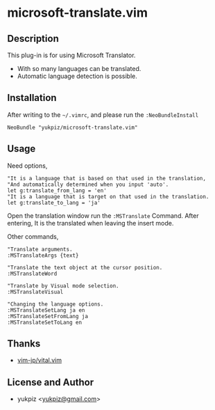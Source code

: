 # microsoft-translate.vim

## Description

This plug-in is for using Microsoft Translator.

* With so many languages can be translated.
* Automatic language detection is possible.


## Installation

After writing to the ``~/.vimrc``, and please run the ``:NeoBundleInstall``

~~~
NeoBundle "yukpiz/microsoft-translate.vim"
~~~


## Usage

Need options,
~~~
"It is a language that is based on that used in the translation,
"And automatically determined when you input 'auto'.
let g:translate_from_lang = 'en'
"It is a language that is target on that used in the translation.
let g:translate_to_lang = 'ja'
~~~

Open the translation window run the ``:MSTranslate`` Command.
After entering, It is the translated when leaving the insert mode.

Other commands,
~~~
"Translate arguments.
:MSTranslateArgs {text}

"Translate the text object at the cursor position.
:MSTranslateWord

"Translate by Visual mode selection.
:MSTranslateVisual

"Changing the language options.
:MSTranslateSetLang ja en
:MSTranslateSetFromLang ja
:MSTranslateSetToLang en
~~~


## Thanks

* [vim-jp/vital.vim](https://github.com/vim-jp/vital.vim)


## License and Author

* yukpiz \<yukpiz@gmail.com\>
